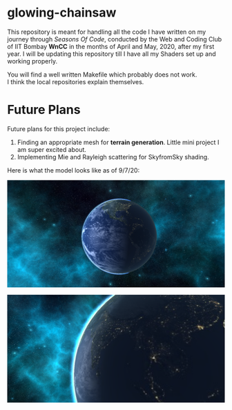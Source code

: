 # glowing-chainsaw

This repository is meant for handling all the code I have written on my journey through _Seasons Of Code_, conducted by the Web and Coding Club of IIT Bombay **WnCC** in the months of April and May, 2020, after my first year. I will be updating this repository till I have all my Shaders set up and working properly.

You will find a well written Makefile which probably does not work.  
I think the local repositories explain themselves.

# Future Plans
Future plans for this project include:
1. Finding an appropriate mesh for **terrain generation**. Little mini project I am super excited about.
2. Implementing Mie and Rayleigh scattering for SkyfromSky shading.

Here is what the model looks like as of 9/7/20:

![](Earth.png)

![](Earth_alt.png)


